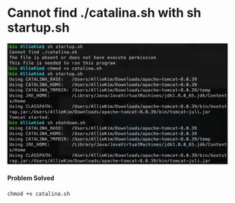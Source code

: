 # Cannot find ./catalina.sh with sh startup.sh

![notfoundcatalina](./img/cannot_find_catalina.png)

#### Problem Solved
````
chmod +x catalina.sh
````